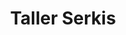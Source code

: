 ---
title: "Taller Serkis"
url: /ciudad-autonoma-de-buenos-aires/taller-serkis/
shop: reparación de automóviles
---